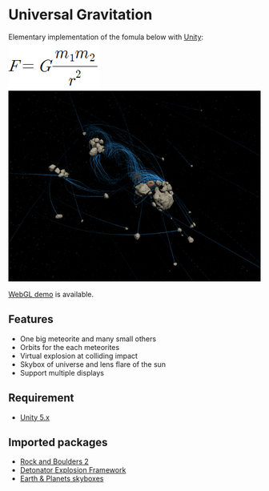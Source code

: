 # Universal Gravitation
Elementary implementation of the fomula below with [Unity](https://unity3d.com):  
![fomula](https://raw.githubusercontent.com/exawon/UniversalGravitation/master/fomula.png)  
![screenshot](https://raw.githubusercontent.com/exawon/UniversalGravitation/master/screenshot.png)  

[WebGL demo](https://developer.cloud.unity3d.com/share/bkq2u5fUzf/webgl/) is available.  

## Features
- One big meteorite and many small others
- Orbits for the each meteorites
- Virtual explosion at colliding impact
- Skybox of universe and lens flare of the sun
- Support multiple displays

## Requirement
- [Unity 5.x](http://unity3d.com/get-unity)

## Imported packages
- [Rock and Boulders 2](http://u3d.as/47g)
- [Detonator Explosion Framework](http://u3d.as/1qK)
- [Earth & Planets skyboxes](http://u3d.as/nxx)
